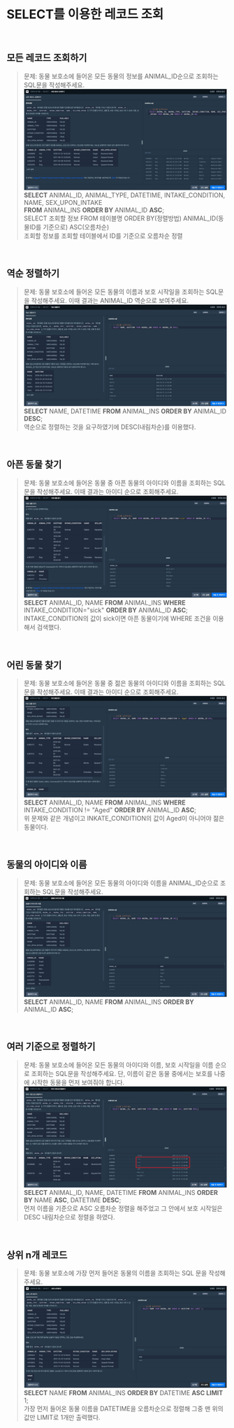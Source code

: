 # SELECT를 이용한 레코드 조회  
<br>

## 모든 레코드 조회하기  
>문제: 동물 보호소에 들어온 모든 동물의 정보를 ANIMAL_ID순으로 조회하는 SQL문을 작성해주세요.  
>![img](./select_01.jpg)  
>**SELECT** ANIMAL_ID, ANIMAL_TYPE, DATETIME, INTAKE_CONDITION, NAME, SEX_UPON_INTAKE   
>**FROM** ANIMAL_INS **ORDER BY** ANIMAL_ID **ASC**;  
>SELECT 조회할 정보 FROM 테이블명 ORDER BY(정렬방법) ANIMAL_ID(동물ID를 기준으로) ASC(오름차순)  
>조회할 정보를 조회할 테이블에서 ID를 기준으로 오름차순 정렬  

<br> 

## 역순 정렬하기  
>문제: 동물 보호소에 들어온 모든 동물의 이름과 보호 시작일을 조회하는 SQL문을 작성해주세요. 이때 결과는 ANIMAL_ID 역순으로 보여주세요.  
>![img](./select_02.jpg)  
>**SELECT** NAME, DATETIME **FROM** ANIMAL_INS **ORDER BY** ANIMAL_ID **DESC**;  
>역순으로 정렬하는 것을 요구하였기에 DESC(내림차순)를 이용했다.  

<br> 

## 아픈 동물 찾기
>문제: 동물 보호소에 들어온 동물 중 아픈 동물의 아이디와 이름을 조회하는 SQL 문을 작성해주세요. 이때 결과는 아이디 순으로 조회해주세요.  
>![img](./select_03.jpg)  
>**SELECT** ANIMAL_ID, NAME **FROM** ANIMAL_INS **WHERE** INTAKE_CONDITION="sick" **ORDER BY** ANIMAL_ID **ASC**;  
>INTAKE_CONDITION의 값이 sick이면 아픈 동물이기에 WHERE 조건을 이용해서 검색했다.  

<br>

## 어린 동물 찾기
>문제: 동물 보호소에 들어온 동물 중 젊은 동물의 아이디와 이름을 조회하는 SQL 문을 작성해주세요. 이때 결과는 아이디 순으로 조회해주세요.  
>![img](./select_04.jpg)  
>**SELECT** ANIMAL_ID, NAME **FROM** ANIMAL_INS **WHERE** INTAKE_CONDITION != "Aged" **ORDER BY** ANIMAL_ID **ASC**;  
>위 문제와 같은 개념이고 INKATE_CONDITION의 값이 Aged이 아니어야 젊은 동물이다.  

<br>

## 동물의 아이디와 이름  
>문제: 동물 보호소에 들어온 모든 동물의 아이디와 이름을 ANIMAL_ID순으로 조회하는 SQL문을 작성해주세요.  
>![img](./select_05.jpg)  
>**SELECT** ANIMAL_ID, NAME **FROM** ANIMAL_INS **ORDER BY** ANIMAL_ID **ASC**;  

<br>

## 여러 기준으로 정렬하기  
>문제: 동물 보호소에 들어온 모든 동물의 아이디와 이름, 보호 시작일을 이름 순으로 조회하는 SQL문을 작성해주세요. 단, 이름이 같은 동물 중에서는 보호를 나중에 시작한 동물을 먼저 보여줘야 합니다.  
>![img](./select_06.jpg)  
>**SELECT** ANIMAL_ID, NAME, DATETIME **FROM** ANIMAL_INS **ORDER BY** NAME **ASC**, DATETIME **DESC**;  
>먼저 이름을 기준으로 ASC 오름차순 정렬을 해주었고 그 안에서 보호 시작일은 DESC 내림차순으로 정렬을 하였다.

<br>

## 상위 n개 레코드  
>문제: 동물 보호소에 가장 먼저 들어온 동물의 이름을 조회하는 SQL 문을 작성해주세요.  
>![img](./select_07.jpg)  
>**SELECT** NAME **FROM** ANIMAL_INS **ORDER BY** DATETIME **ASC LIMIT** 1;  
>가장 먼저 들어온 동물 이름을 DATETIME을 오름차순으로 정렬해 그중 맨 위의 값만 LIMIT로 1개만 출력했다.
